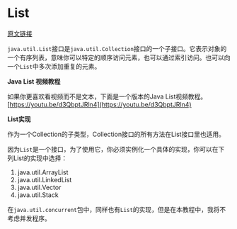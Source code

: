 # List

[原文链接](http://ifeve.com/java-collection-list/)

`java.util.List`接口是`java.util.Collection`接口的一个子接口。它表示对象的一个有序列表，意味你可以特定的顺序访问元素，也可以通过索引访问。也可以向一个`List`中多次添加重复的元素。

**Java List 视频教程**

如果你更喜欢看视频而不是文本，下面是一个版本的Java List视频教程。  
[https://youtu.be/d3QbptJRln4](https://youtu.be/d3QbptJRln4)

**List实现**

作为一个Collection的子类型，Collection接口的所有方法在List接口里也适用。

因为`List`是一个接口，为了使用它，你必须实例化一个具体的实现，你可以在下列List的实现中选择：

1. java.util.ArrayList
2. java.util.LinkedList
3. java.util.Vector
4. java.util.Stack

在`java.util.concurrent`包中，同样也有`List`的实现，但是在本教程中，我将不考虑并发程序。

